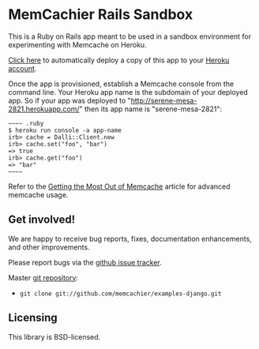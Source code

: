 # MemCachier Rails Sandbox

This is a Ruby on Rails app meant to be used in a sandbox environment
for experimenting with Memcache on Heroku.

[Click
here](http://cloner.heroku.com/apps/memcache-rails-sandbox) to
automatically deploy a copy of this app to your [Heroku
account](https://api.heroku.com/signup/devcenter-advanced-memcache).

Once the app is provisioned, establish a Memcache console from the
command line. Your Heroku app name is the subdomain of your deployed
app. So if your app was deployed to
"http://serene-mesa-2821.herokuapp.com/" then its app name is
"serene-mesa-2821":

    ~~~~ .ruby
    $ heroku run console -a app-name
    irb> cache = Dalli::Client.new
    irb> cache.set("foo", "bar")
    => true
    irb> cache.get("foo")
    => "bar"
    ~~~~

Refer to the [Getting the Most Out of
Memcache](https://devcenter.heroku.com/articles/advanced-memcache#interactive-shell)
article for advanced memcache usage.

## Get involved!

We are happy to receive bug reports, fixes, documentation
enhancements, and other improvements.

Please report bugs via the
[github issue tracker](http://github.com/memcachier/rails_sandbox/issues).

Master [git repository](http://github.com/memcachier/rails_sandbox):

* `git clone git://github.com/memcachier/examples-django.git`

## Licensing

This library is BSD-licensed.

